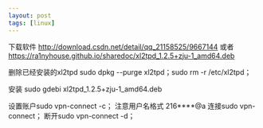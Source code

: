 ```yaml
---
layout: post
tags: [linux]
---
```


下载软件 http://download.csdn.net/detail/qq_21158525/9667144
或者 https://ra1nyhouse.github.io/sharedoc/xl2tpd_1.2.5+zju-1_amd64.deb

删除已经安装的xl2tpd
sudo dpkg --purge xl2tpd；sudo rm -r /etc/xl2tpd；

安装
sudo gdebi xl2tpd_1.2.5+zju-1_amd64.deb

设置账户sudo vpn-connect -c；
注意用户名格式 216****@a
连接sudo vpn-connect；
断开sudo vpn-connect -d；
